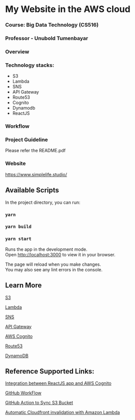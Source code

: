 # My Website in the AWS cloud

### Course: Big Data Technology (CS516)
### Professor - Unubold Tumenbayar

### Overview
### Technology stacks:

*   S3
* 	Lambda
* 	SNS
*   API Gateway
* 	Route53
* 	Cognito
* 	Dynamodb
* 	ReactJS

### Workflow

### Project Guideline
Please refer the README.pdf

### Website

https://www.simplelife.studio/

## Available Scripts

In the project directory, you can run:

### `yarn`

### `yarn build`

### `yarn start`

Runs the app in the development mode.\
Open [http://localhost:3000](http://localhost:3000) to view it in your browser.

The page will reload when you make changes.\
You may also see any lint errors in the console.

## Learn More

[S3](https://docs.aws.amazon.com/AmazonS3/latest/userguide/Welcome.html)

[Lambda](https://aws.amazon.com/lambda/getting-started/?trk=dca4b539-ba5f-4c78-bd55-e8e5f7a26221&sc_icampaign=lambda_ict_gs_functions&sc_icontent=awssm-11768_engage&sc_iplace=aws-console-lambda)

[SNS](https://docs.aws.amazon.com/sns/latest/dg/welcome.html)

[API Gateway](https://docs.aws.amazon.com/apigateway/latest/developerguide/welcome.html)

[AWS Cognito](https://docs.amazonaws.cn/en_us/cognito/latest/developerguide/what-is-amazon-cognito.html)

[Route53](https://docs.aws.amazon.com/Route53/latest/DeveloperGuide/Welcome.html)

[DynamoDB](https://docs.aws.amazon.com/amazondynamodb/latest/developerguide/Introduction.html)

## Reference Supported Links:

[Integration between ReactJS app and AWS Cognito](https://www.npmjs.com/package/amazon-cognito-identity-js)

[GitHub WorkFlow](https://docs.github.com/en/actions/quickstart)

[GitHub Action to Sync S3 Bucket](https://github.com/jakejarvis/s3-sync-action)

[Automatic Cloudfront invalidation with Amazon Lambda](https://blog.miguelangelnieto.net/posts/Automatic_Cloudfront_invalidation_with_Amazon_Lambda.html)
